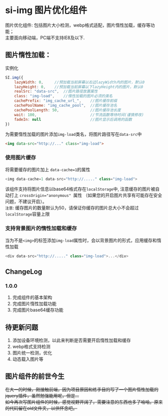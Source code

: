 si-img 图片优化组件  
===  
图片优化组件: 包括图片大小检测，webp格式适配，图片惰性加载，缓存等功能；  
主要面向移动端，PC端不支持IE8及以下.    

## 图片惰性加载：  
实例化  
```javascript  
SI.img({
    lazyWidth: 0,     //预加载当前屏幕以右边lazyWidth内的图片，默认0
    lazyHeight: 0,    //预加载当前屏幕以下lazyHeight内的图片，默认0
    realSrc: "data-src",  //图片路径放置属性
    class: "img-load",    //惰性加载的图片必须的类名
    cachePrefix: "img_cache_url_",    //图片缓存前缀  
    cachePoolName: "img_cache_pool",  //图片缓存池名
    cachePoolLength: 50,              //图片缓存池长度
    wait: 100,                        //节流函数等待时间(谨慎修改)
    fadeIn: null                      //图片显示后调用的函数
})
``` 
为需要惰性加载的图片添加`img-load`类名，将图片路径写在`data-src`中
```html
<img data-src="http://..." class="img-load">
``` 
### 使用图片缓存  
将需要缓存的图片加上 `data-cache=1`的属性  
```javascript  
<img data-cache=1 data-src="http://....." class="img-load">
```
该组件支持将图片信息以base64格式存在`localStorage`中, 注意缓存的图片被自动打上 `crossOrigin="anonymous" `属性
（如果您的开启图片共享有可能存在安全问题，不建议开启）。  
`注意`: 缓存图片的数量默认为50，请保证你缓存的图片总大小不会超过 `localStorage`容量上限    

### 支持背景图片的惰性加载和缓存    
当为不是`<img>`的标签添加`img-load`属性时，会以背景图片的形式，应用缓存和惰性加载 
```javascript  
<div data-src="http://....." class="img-load">...</div>
```  

## ChangeLog  
### 1.0.0  
1. 完成组件的基本架构  
2. 完成图片惰性加载功能  
3. 完成图片base64缓存功能  

## 待更新问题  
1. 添加设备环境检测，以此来判断是否需要开启惰性加载和缓存  
2. webp格式支持检测  
3. 图片统一检测，优化  
4. 动态载入图片等  

## 图片组件的前世今生  
~~在大一的时候，刚接触前端，因为项目原因和练手目的写了一个图片惰性加载的jquery插件，虽然勉强能用呢，但是...~~   
~~如今再次写图片组件的时候，感觉视野开阔了，需要注意的东西也多了哈哈。原来的代码留在old文件夹，以供怀念吧。~~

  



